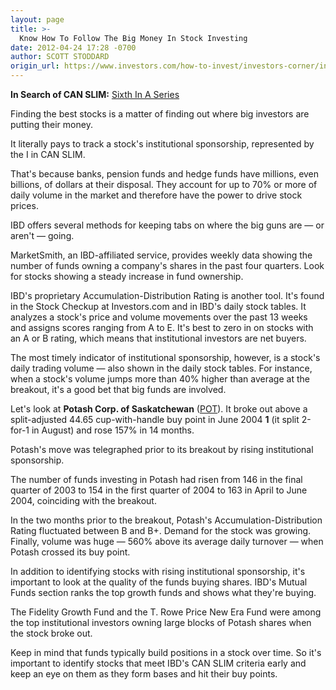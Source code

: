 ```yaml
---
layout: page
title: >-
  Know How To Follow The Big Money In Stock Investing
date: 2012-04-24 17:28 -0700
author: SCOTT STODDARD
origin_url: https://www.investors.com/how-to-invest/investors-corner/institutional-sponsorship-is-key-to-finding-best-stocks
---
```





**In Search of CAN SLIM:** [Sixth In A Series](http://news.investors.com/specialreport/607647/201204171805/in-search-of-can-slim.aspx)


Finding the best stocks is a matter of finding out where big investors are putting their money.


It literally pays to track a stock's institutional sponsorship, represented by the I in CAN SLIM.


That's because banks, pension funds and hedge funds have millions, even billions, of dollars at their disposal. They account for up to 70% or more of daily volume in the market and therefore have the power to drive stock prices.


IBD offers several methods for keeping tabs on where the big guns are — or aren't — going.


MarketSmith, an IBD-affiliated service, provides weekly data showing the number of funds owning a company's shares in the past four quarters. Look for stocks showing a steady increase in fund ownership.


IBD's proprietary Accumulation-Distribution Rating is another tool. It's found in the Stock Checkup at Investors.com and in IBD's daily stock tables. It analyzes a stock's price and volume movements over the past 13 weeks and assigns scores ranging from A to E. It's best to zero in on stocks with an A or B rating, which means that institutional investors are net buyers.


The most timely indicator of institutional sponsorship, however, is a stock's daily trading volume — also shown in the daily stock tables. For instance, when a stock's volume jumps more than 40% higher than average at the breakout, it's a good bet that big funds are involved.


Let's look at **Potash Corp. of Saskatchewan** ([POT](https://research.investors.com/quote.aspx?symbol=POT)). It broke out above a split-adjusted 44.65 cup-with-handle buy point in June 2004 **1** (it split 2-for-1 in August) and rose 157% in 14 months.


Potash's move was telegraphed prior to its breakout by rising institutional sponsorship.


The number of funds investing in Potash had risen from 146 in the final quarter of 2003 to 154 in the first quarter of 2004 to 163 in April to June 2004, coinciding with the breakout.


In the two months prior to the breakout, Potash's Accumulation-Distribution Rating fluctuated between B and B+. Demand for the stock was growing. Finally, volume was huge — 560% above its average daily turnover — when Potash crossed its buy point.


In addition to identifying stocks with rising institutional sponsorship, it's important to look at the quality of the funds buying shares. IBD's Mutual Funds section ranks the top growth funds and shows what they're buying.


The Fidelity Growth Fund and the T. Rowe Price New Era Fund were among the top institutional investors owning large blocks of Potash shares when the stock broke out.


Keep in mind that funds typically build positions in a stock over time. So it's important to identify stocks that meet IBD's CAN SLIM criteria early and keep an eye on them as they form bases and hit their buy points.




